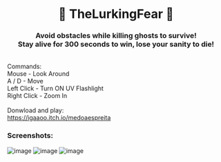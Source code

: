 <h1 align="center"> 👹 TheLurkingFear 👹 </h1>

<h3 align="center">
<strong> 
Avoid obstacles while killing ghosts to survive! <br/>
Stay alive for 300 seconds to win, lose your sanity to die! 
</strong> 
</h3>

<br/> Commands: <br/>
Mouse - Look Around <br/>
A / D - Move <br/>
Left Click - Turn ON UV Flashlight <br/>
Right Click - Zoom In <br/> 
<br/> Donwload and play:<br/>
<a href="https://igaaoo.itch.io/medoaespreita" target="_blank"> https://igaaoo.itch.io/medoaespreita </a>

### Screenshots:
![image](https://user-images.githubusercontent.com/88206626/178747071-23e4e427-6b63-476c-844e-200339a4a7b2.png)
![image](https://user-images.githubusercontent.com/88206626/178747093-0a2e18f4-6311-4cb1-8759-2ca36c6f15c6.png)
![image](https://user-images.githubusercontent.com/88206626/178747111-b03a7b8a-dd0c-4f5c-a002-6346145ac027.png)

